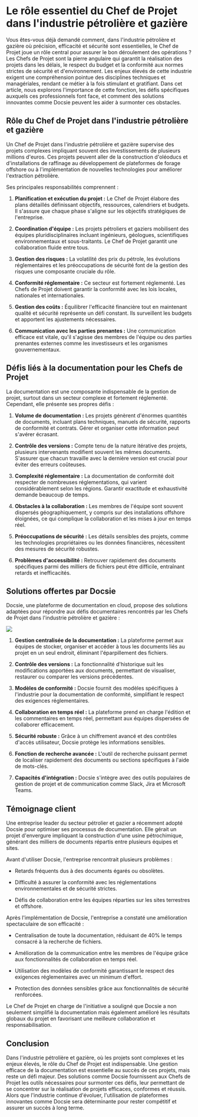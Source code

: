 # Le rôle essentiel du Chef de Projet dans l'industrie pétrolière et gazière

Vous êtes-vous déjà demandé comment, dans l'industrie pétrolière et gazière où précision, efficacité et sécurité sont essentielles, le Chef de Projet joue un rôle central pour assurer le bon déroulement des opérations ? Les Chefs de Projet sont la pierre angulaire qui garantit la réalisation des projets dans les délais, le respect du budget et la conformité aux normes strictes de sécurité et d'environnement. Les enjeux élevés de cette industrie exigent une compréhension pointue des disciplines techniques et managériales, rendant ce métier à la fois stimulant et gratifiant. Dans cet article, nous explorons l'importance de cette fonction, les défis spécifiques auxquels ces professionnels font face, et comment des solutions innovantes comme Docsie peuvent les aider à surmonter ces obstacles.

## Rôle du Chef de Projet dans l'industrie pétrolière et gazière

Un Chef de Projet dans l'industrie pétrolière et gazière supervise des projets complexes impliquant souvent des investissements de plusieurs millions d'euros. Ces projets peuvent aller de la construction d'oléoducs et d'installations de raffinage au développement de plateformes de forage offshore ou à l'implémentation de nouvelles technologies pour améliorer l'extraction pétrolière.

Ses principales responsabilités comprennent :

1. **Planification et exécution du projet :** Le Chef de Projet élabore des plans détaillés définissant objectifs, ressources, calendriers et budgets. Il s'assure que chaque phase s'aligne sur les objectifs stratégiques de l'entreprise.

2. **Coordination d'équipe :** Les projets pétroliers et gaziers mobilisent des équipes pluridisciplinaires incluant ingénieurs, géologues, scientifiques environnementaux et sous-traitants. Le Chef de Projet garantit une collaboration fluide entre tous.

3. **Gestion des risques :** La volatilité des prix du pétrole, les évolutions réglementaires et les préoccupations de sécurité font de la gestion des risques une composante cruciale du rôle.

4. **Conformité réglementaire :** Ce secteur est fortement réglementé. Les Chefs de Projet doivent garantir la conformité avec les lois locales, nationales et internationales.

5. **Gestion des coûts :** Équilibrer l'efficacité financière tout en maintenant qualité et sécurité représente un défi constant. Ils surveillent les budgets et apportent les ajustements nécessaires.

6. **Communication avec les parties prenantes :** Une communication efficace est vitale, qu'il s'agisse des membres de l'équipe ou des parties prenantes externes comme les investisseurs et les organismes gouvernementaux.

## Défis liés à la documentation pour les Chefs de Projet

La documentation est une composante indispensable de la gestion de projet, surtout dans un secteur complexe et fortement réglementé. Cependant, elle présente ses propres défis :

1. **Volume de documentation :** Les projets génèrent d'énormes quantités de documents, incluant plans techniques, manuels de sécurité, rapports de conformité et contrats. Gérer et organiser cette information peut s'avérer écrasant.

2. **Contrôle des versions :** Compte tenu de la nature itérative des projets, plusieurs intervenants modifient souvent les mêmes documents. S'assurer que chacun travaille avec la dernière version est crucial pour éviter des erreurs coûteuses.

3. **Complexité réglementaire :** La documentation de conformité doit respecter de nombreuses réglementations, qui varient considérablement selon les régions. Garantir exactitude et exhaustivité demande beaucoup de temps.

4. **Obstacles à la collaboration :** Les membres de l'équipe sont souvent dispersés géographiquement, y compris sur des installations offshore éloignées, ce qui complique la collaboration et les mises à jour en temps réel.

5. **Préoccupations de sécurité :** Les détails sensibles des projets, comme les technologies propriétaires ou les données financières, nécessitent des mesures de sécurité robustes.

6. **Problèmes d'accessibilité :** Retrouver rapidement des documents spécifiques parmi des milliers de fichiers peut être difficile, entraînant retards et inefficacités.

## Solutions offertes par Docsie

Docsie, une plateforme de documentation en cloud, propose des solutions adaptées pour répondre aux défis documentaires rencontrés par les Chefs de Projet dans l'industrie pétrolière et gazière :

![](https://cdn.docsie.io/workspace_PxAvC1Uenuc7ad6H3/doc_wn84Jkoc6hIMTO2eE/file_F1TpTXd7AFYoSrPvt/image_2ba07996-b5ee-66aa-fee3-f88d6b40b3b5.jpg)

1. **Gestion centralisée de la documentation :** La plateforme permet aux équipes de stocker, organiser et accéder à tous les documents liés au projet en un seul endroit, éliminant l'éparpillement des fichiers.

2. **Contrôle des versions :** La fonctionnalité d'historique suit les modifications apportées aux documents, permettant de visualiser, restaurer ou comparer les versions précédentes.

3. **Modèles de conformité :** Docsie fournit des modèles spécifiques à l'industrie pour la documentation de conformité, simplifiant le respect des exigences réglementaires.

4. **Collaboration en temps réel :** La plateforme prend en charge l'édition et les commentaires en temps réel, permettant aux équipes dispersées de collaborer efficacement.

5. **Sécurité robuste :** Grâce à un chiffrement avancé et des contrôles d'accès utilisateur, Docsie protège les informations sensibles.

6. **Fonction de recherche avancée :** L'outil de recherche puissant permet de localiser rapidement des documents ou sections spécifiques à l'aide de mots-clés.

7. **Capacités d'intégration :** Docsie s'intègre avec des outils populaires de gestion de projet et de communication comme Slack, Jira et Microsoft Teams.

## Témoignage client

Une entreprise leader du secteur pétrolier et gazier a récemment adopté Docsie pour optimiser ses processus de documentation. Elle gérait un projet d'envergure impliquant la construction d'une usine pétrochimique, générant des milliers de documents répartis entre plusieurs équipes et sites.

Avant d'utiliser Docsie, l'entreprise rencontrait plusieurs problèmes :

* Retards fréquents dus à des documents égarés ou obsolètes.

* Difficulté à assurer la conformité avec les réglementations environnementales et de sécurité strictes.

* Défis de collaboration entre les équipes réparties sur les sites terrestres et offshore.

Après l'implémentation de Docsie, l'entreprise a constaté une amélioration spectaculaire de son efficacité :

* Centralisation de toute la documentation, réduisant de 40% le temps consacré à la recherche de fichiers.

* Amélioration de la communication entre les membres de l'équipe grâce aux fonctionnalités de collaboration en temps réel.

* Utilisation des modèles de conformité garantissant le respect des exigences réglementaires avec un minimum d'effort.

* Protection des données sensibles grâce aux fonctionnalités de sécurité renforcées.

Le Chef de Projet en charge de l'initiative a souligné que Docsie a non seulement simplifié la documentation mais également amélioré les résultats globaux du projet en favorisant une meilleure collaboration et responsabilisation.

## Conclusion

Dans l'industrie pétrolière et gazière, où les projets sont complexes et les enjeux élevés, le rôle du Chef de Projet est indispensable. Une gestion efficace de la documentation est essentielle au succès de ces projets, mais reste un défi majeur. Des solutions comme Docsie fournissent aux Chefs de Projet les outils nécessaires pour surmonter ces défis, leur permettant de se concentrer sur la réalisation de projets efficaces, conformes et réussis. Alors que l'industrie continue d'évoluer, l'utilisation de plateformes innovantes comme Docsie sera déterminante pour rester compétitif et assurer un succès à long terme.